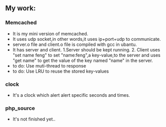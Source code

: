 ## My work:

### Memcached
- It is my mini version of memcached.
- It uses udp socket,in other words,it uses ip+port+udp to communicate.
- server.o file and client.o file is compiled with gcc in ubantu.
- It has server and client. 1.Server should be kept running. 2. Client uses "set name feng" to set "name:feng",a key-value,to the server and uses "get name" to get the value of the key named "name" in the server.
- to do: Use muti-thread to response
- to do: Use LRU to reuse the stored key-values


### clock
- It's a clock which alert alert specific seconds and times.


### php_source
- It's not finished yet..
